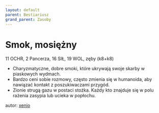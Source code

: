 ```yaml
---
layout: default
parent: Bestiariusz
grand_parent: Zasoby
---
```


# Smok, mosiężny

11 OCHR, 2 Pancerza, 16 SIŁ, 19 WOL, zęby (k8+k8)  

- Charyzmatyczne, dobre smoki, które ukrywają swoje skarby w piaskowych wydmach.  
- Bardzo ceni sobie rozmowy, często zmienia się w humanoida, aby nawiązać kontakt z poszukiwaczami przygód.  
- Zionie strugą gazu w postaci stożka. Każdy kto znajduje się w polu rażenia zasypia lub ucieka w popłochu.

autor: [xenio](https://xenioinabottle.blogspot.com)
